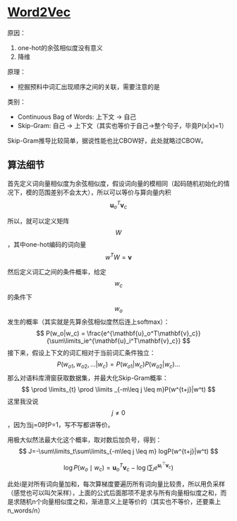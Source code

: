 # [Word2Vec](http://zh.d2l.ai/chapter_natural-language-processing-pretraining/word2vec.html)

原因：

1. one-hot的余弦相似度没有意义
2. 降维

原理：

- 挖掘预料中词汇出现顺序之间的关联，需要注意的是

类别：

- Continuous Bag of Words: 上下文 -> 自己
- Skip-Gram: 自己 -> 上下文（其实也等价于自己->整个句子，毕竟P(x|x)=1）

Skip-Gram推导比较简单，据说性能也比CBOW好，此处就略过CBOW。

## 算法细节

首先定义词向量相似度为余弦相似度，假设词向量的模相同（起码随机初始化的情况下，模的范围差别不会太大），所以可以等价与算向量内积$$\mathbf{u}_o^T\mathbf{v}_c$$

所以，就可以定义矩阵$$W$$，其中one-hot编码的词向量$$w^T  W= \mathbf{v}$$

然后定义词汇之间的条件概率，给定$$w_c$$的条件下$$w_o$$发生的概率（其实就是先算余弦相似度然后连上softmax）：
$$
P(w_o|w_c) = \frac{e^{\mathbf{u}_o^T\mathbf{v}_c}}{\sum\limits_ie^{\mathbf{u}_i^T\mathbf{v}_c}}
$$
接下来，假设上下文的词汇相对于当前词汇条件独立：
$$
P(w_{o1},w_{o2}, \ldots |w_c) = P(w_{o1}|w_c)P(w_{o2}|w_c) \ldots
$$
那么对语料库滑窗获取数据集，并最大化Skip-Gram概率：
$$
\prod \limits_{t} \prod \limits _{-m\leq j \leq m}P(w^{t+j}|w^t)
$$
这里我没说$$j\neq0$$，因为当j=0时P=1，写不写都讲等价。

用极大似然法最大化这个概率，取对数后加负号，得到：
$$
J=-\sum\limits_t\sum\limits_{-m\leq j \leq m} logP(w^{t+j}|w^t)
$$

$$
\log P(w_o \mid w_c) =\mathbf{u}_o^T \mathbf{v}_c - \log\left(\sum_{i} e^{\mathbf{u}_i^\top \mathbf{v}_c}\right)
$$

此处i是对所有词向量加和，每次算梯度要遍历所有词向量比较贵，所以用负采样（感觉也可以叫欠采样），上面的公式后面那项不是求与所有向量相似度之和，而是求随机n个向量相似度之和，渐进意义上是等价的（其实也不等价，还要乘上n_words/n）